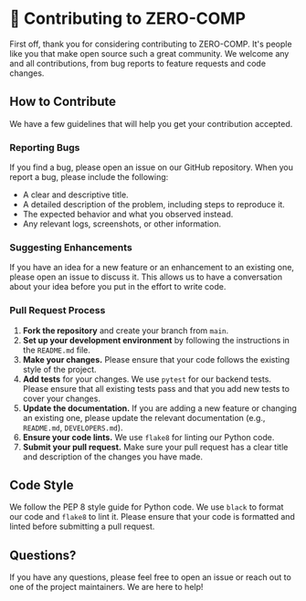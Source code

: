 # 🤝 Contributing to ZERO-COMP

First off, thank you for considering contributing to ZERO-COMP. It's people like you that make open source such a great community. We welcome any and all contributions, from bug reports to feature requests and code changes.

## How to Contribute

We have a few guidelines that will help you get your contribution accepted.

### Reporting Bugs

If you find a bug, please open an issue on our GitHub repository. When you report a bug, please include the following:

-   A clear and descriptive title.
-   A detailed description of the problem, including steps to reproduce it.
-   The expected behavior and what you observed instead.
-   Any relevant logs, screenshots, or other information.

### Suggesting Enhancements

If you have an idea for a new feature or an enhancement to an existing one, please open an issue to discuss it. This allows us to have a conversation about your idea before you put in the effort to write code.

### Pull Request Process

1.  **Fork the repository** and create your branch from `main`.
2.  **Set up your development environment** by following the instructions in the `README.md` file.
3.  **Make your changes.** Please ensure that your code follows the existing style of the project.
4.  **Add tests** for your changes. We use `pytest` for our backend tests. Please ensure that all existing tests pass and that you add new tests to cover your changes.
5.  **Update the documentation.** If you are adding a new feature or changing an existing one, please update the relevant documentation (e.g., `README.md`, `DEVELOPERS.md`).
6.  **Ensure your code lints.** We use `flake8` for linting our Python code.
7.  **Submit your pull request.** Make sure your pull request has a clear title and description of the changes you have made.

## Code Style

We follow the PEP 8 style guide for Python code. We use `black` to format our code and `flake8` to lint it. Please ensure that your code is formatted and linted before submitting a pull request.

## Questions?

If you have any questions, please feel free to open an issue or reach out to one of the project maintainers. We are here to help!
